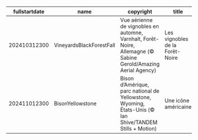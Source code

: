 |fullstartdate|name|copyright|title|image|
|--|--|--|--|--|
202410312300|VineyardsBlackForestFall|Vue aérienne de vignobles en automne, Varnhalt, Forêt-Noire, Allemagne (© Sabine Gerold/Amazing Aerial Agency)|Les vignobles de la Forêt-Noire|![](/fr-FR/2024/11/202410312300VineyardsBlackForestFall.jpg)|
202411012300|BisonYellowstone|Bison d’Amérique, parc national de Yellowstone, Wyoming, États-Unis (© Ian Shive/TANDEM Stills + Motion)|Une icône américaine|![](/fr-FR/2024/11/202411012300BisonYellowstone.jpg)|
